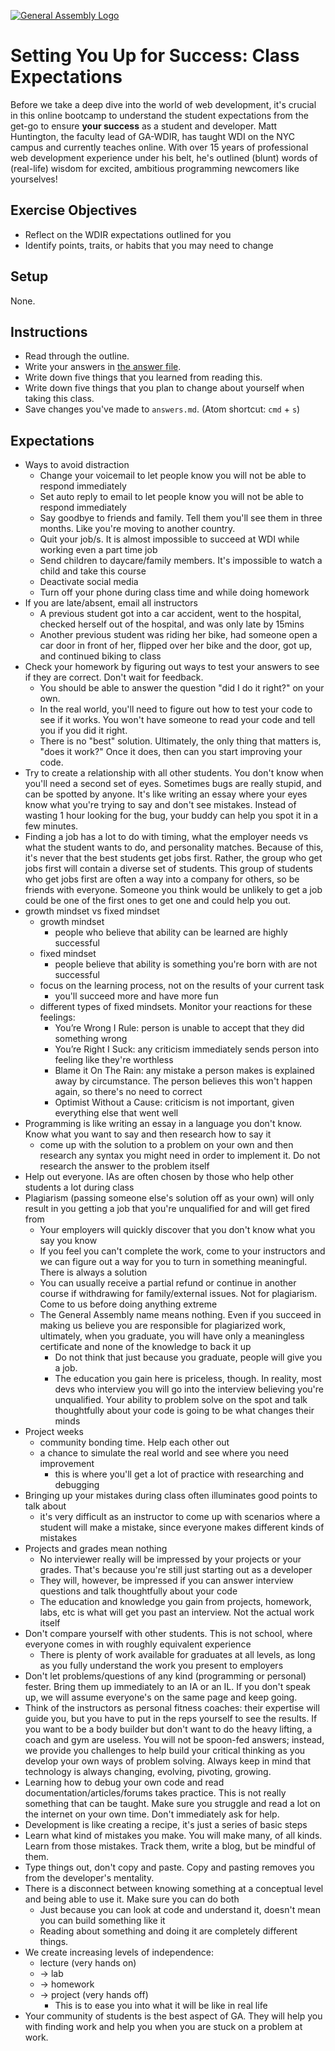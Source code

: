 [![General Assembly Logo](https://camo.githubusercontent.com/1a91b05b8f4d44b5bbfb83abac2b0996d8e26c92/687474703a2f2f692e696d6775722e636f6d2f6b6538555354712e706e67)](https://generalassemb.ly/education/web-development-immersive)

# Setting You Up for Success: Class Expectations

Before we take a deep dive into the world of web development, it's crucial in this online bootcamp to understand the student expectations from the get-go to ensure **your success** as a student and developer. Matt Huntington, the faculty lead of GA-WDIR, has taught WDI on the NYC campus and currently teaches online. With over 15 years of professional web development experience under his belt, he's outlined (blunt) words of (real-life) wisdom for excited, ambitious programming newcomers like yourselves!

## Exercise Objectives
* Reflect on the WDIR expectations outlined for you
* Identify points, traits, or habits that you may need to change

## Setup

  None.

## Instructions

- Read through the outline.
- Write your answers in [the answer file](answers.md).
- Write down five things that you learned from reading this.
- Write down five things that you plan to change about yourself when taking this class.
- Save changes you've made to `answers.md`. (Atom shortcut: `cmd` + `s`)


## Expectations
- Ways to avoid distraction
	- Change your voicemail to let people know you will not be able to respond immediately
	- Set auto reply to email to let people know you will not be able to respond immediately
	- Say goodbye to friends and family.  Tell them you'll see them in three months. Like you're moving to another country.
	- Quit your job/s.  It is almost impossible to succeed at WDI while working even a part time job
	- Send children to daycare/family members.  It's impossible to watch a child and take this course
	- Deactivate social media
	- Turn off your phone during class time and while doing homework
- If you are late/absent, email all instructors
	- A previous student got into a car accident, went to the hospital, checked herself out of the hospital, and was only late by 15mins
	- Another previous student was riding her bike, had someone open a car door in front of her, flipped over her bike and the door, got up, and continued biking to class
- Check your homework by figuring out ways to test your answers to see if they are correct.  Don't wait for feedback.
	- You should be able to answer the question "did I do it right?" on your own.
	- In the real world, you'll need to figure out how to test your code to see if it works.  You won't have someone to read your code and tell you if you did it right.
	- There is no "best" solution.  Ultimately, the only thing that matters is, "does it work?" Once it does, then can you start improving your code.
- Try to create a relationship with all other students. You don't know when you'll need a second set of eyes. Sometimes bugs are really stupid, and can be spotted by anyone.  It's like writing an essay where your eyes know what you're trying to say and don't see mistakes. Instead of wasting 1 hour looking for the bug, your buddy can help you spot it in a few minutes.
- Finding a job has a lot to do with timing, what the employer needs vs what the student wants to do, and personality matches. Because of this, it's never that the best students get jobs first.  Rather, the group who get jobs first will contain a diverse set of students.  This group of students who get jobs first are often a way into a company for others, so be friends with everyone.  Someone you think would be unlikely to get a job could be one of the first ones to get one and could help you out.
- growth mindset vs fixed mindset
	- growth mindset
		- people who believe that ability can be learned are highly successful
	- fixed mindset
		- people believe that ability is something you're born with are not successful
	- focus on the learning process, not on the results of your current task
		- you'll succeed more and have more fun
	- different types of fixed mindsets.  Monitor your reactions for these feelings:
		- You’re Wrong I Rule: person is unable to accept that they did something wrong
		- You’re Right I Suck: any criticism immediately sends person into feeling like they're worthless
		- Blame it On The Rain: any mistake a person makes is explained away by circumstance.  The person believes this won't happen again, so there's no need to correct
		- Optimist Without a Cause: criticism is not important, given everything else that went well
- Programming is like writing an essay in a language you don't know.  Know what you want to say and then research how to say it
	- come up with the solution to a problem on your own and then research any syntax you might need in order to implement it.  Do not research the answer to the problem itself
- Help out everyone.  IAs are often chosen by those who help other students a lot during class
- Plagiarism (passing someone else's solution off as your own) will only result in you getting a job that you're unqualified for and will get fired from
	- Your employers will quickly discover that you don't know what you say you know
	- If you feel you can't complete the work, come to your instructors and we can figure out a way for you to turn in something meaningful.  There is always a solution
	- You can usually receive a partial refund or continue in another course if withdrawing for family/external issues.  Not for plagiarism.  Come to us before doing anything extreme
	- The General Assembly name means nothing.  Even if you succeed in making us believe you are responsible for plagiarized work, ultimately, when you graduate, you will have only a meaningless certificate and none of the knowledge to back it up
		- Do not think that just because you graduate, people will give you a job.
		- The education you gain here is priceless, though.  In reality, most devs who interview you will go into the interview believing you're unqualified.  Your ability to problem solve on the spot and talk thoughtfully about your code is going to be what changes their minds
- Project weeks
	- community bonding time.  Help each other out
	- a chance to simulate the real world and see where you need improvement
		- this is where you'll get a lot of practice with researching and debugging
- Bringing up your mistakes during class often illuminates good points to talk about
	- it's very difficult as an instructor to come up with scenarios where a student will make a mistake, since everyone makes different kinds of mistakes
- Projects and grades mean nothing
	- No interviewer really will be impressed by your projects or your grades.  That's because you're still just starting out as a developer
	- They will, however, be impressed if you can answer interview questions and talk thoughtfully about your code
	- The education and knowledge you gain from projects, homework, labs, etc is what will get you past an interview.  Not the actual work itself
- Don't compare yourself with other students. This is not school, where everyone comes in with roughly equivalent experience
	- There is plenty of work available for graduates at all levels, as long as you fully understand the work you present to employers
- Don't let problems/questions of any kind (programming or personal) fester. Bring them up immediately to an IA or an IL. If you don't speak up, we will assume everyone's on the same page and keep going.
- Think of the instructors as personal fitness coaches: their expertise will guide you, but you have to put in the reps yourself to see the results. If you want to be a body builder but don't want to do the heavy lifting, a coach and gym are useless. You will not be spoon-fed answers; instead, we provide you challenges to help build your critical thinking as you develop your own ways of problem solving. Always keep in mind that technology is always changing, evolving, pivoting, growing.
- Learning how to debug your own code and read documentation/articles/forums takes practice.  This is not really something that can be taught.  Make sure you struggle and read a lot on the internet on your own time.  Don't immediately ask for help.
- Development is like creating a recipe, it's just a series of basic steps
- Learn what kind of mistakes you make. You will make many, of all kinds. Learn from those mistakes. Track them, write a blog, but be mindful of them.
- Type things out, don't copy and paste.  Copy and pasting removes you from the developer's mentality.
- There is a disconnect between knowing something at a conceptual level and being able to use it.  Make sure you can do both
	- Just because you can look at code and understand it, doesn't mean you can build something like it
  - Reading about something and doing it are completely different things.
- We create increasing levels of independence:
  - lecture (very hands on)
  - -> lab
  - -> homework
  - -> project (very hands off)
	- This is to ease you into what it will be like in real life
- Your community of students is the best aspect of GA. They will help you with finding work and help you when you are stuck on a problem at work.
